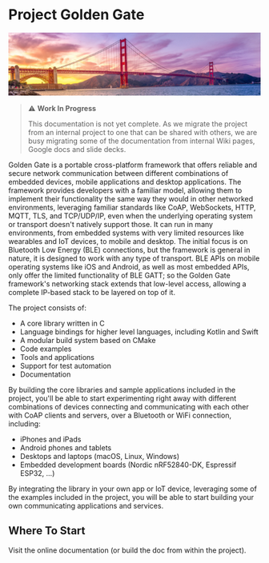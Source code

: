 Project Golden Gate
====================

![Golden Gate bridge image - public domain photo via Good Free Photos](docs/src/golden_gate_bridge.jpg)

> :warning: **Work In Progress** 
>
> This documentation is not yet complete. As we migrate the project from
> an internal project to one that can be shared with others, we are busy
> migrating some of the documentation from internal Wiki pages, Google docs
> and slide decks.

Golden Gate is a portable cross-platform framework that offers reliable and
secure network communication between different combinations of embedded
devices, mobile applications and desktop applications.
The framework provides developers with a familiar model, allowing them to 
implement their functionality the same way they would in other networked
environments, leveraging familiar standards like CoAP, WebSockets, HTTP, MQTT,
TLS, and TCP/UDP/IP, even when the underlying operating system or transport 
doesn't natively support those.
It can run in many environments, from embedded systems with very limited
resources like wearables and IoT devices, to mobile and desktop. 
The initial focus is on Bluetooth Low Energy (BLE) connections, but the 
framework is general in nature, it is designed to work with any type of 
transport. BLE APIs on mobile operating systems like iOS and Android, as
well as most embedded APIs, only offer the limited functionality of BLE GATT;
so the Golden Gate framework's networking stack extends that low-level access, 
allowing a complete IP-based stack to be layered on top of it.

The project consists of:

 * A core library written in C
 * Language bindings for higher level languages, including Kotlin and Swift
 * A modular build system based on CMake
 * Code examples
 * Tools and applications
 * Support for test automation
 * Documentation

 By building the core libraries and sample applications included in the
 project, you'll be able to start experimenting right away with  different 
 combinations of devices connecting and communicating with each other with
 CoAP clients and servers, over a Bluetooth or WiFi connection, including:
  * iPhones and iPads
  * Android phones and tablets
  * Desktops and laptops (macOS, Linux, Windows)
  * Embedded development boards (Nordic nRF52840-DK, Espressif ESP32, ...)

By integrating the library in your own app or IoT device, leveraging some of 
the examples included in the project, you will be able to start building your 
own communicating applications and services.

Where To Start
--------------

Visit the online documentation (or build the doc from within the project).